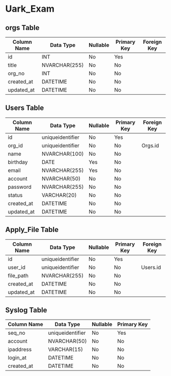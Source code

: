 # Uark_Exam

## orgs Table

| Column Name  | Data Type    | Nullable | Primary Key | Foreign Key |
| ------------ | ------------ | -------- | ----------- | ----------- |
| id           | INT          | No       | Yes         |             |
| title        | NVARCHAR(255)| No       | No          |             |
| org_no       | INT          | No       | No          |             |
| created_at   | DATETIME     | No       | No          |             |
| updated_at   | DATETIME     | No       | No          |             |


## Users Table

| Column Name  | Data Type       | Nullable | Primary Key | Foreign Key |
| ------------ | --------------- | -------- | ----------- | ----------- |
| id           | uniqueidentifier| No       | Yes         |             |
| org_id       | uniqueidentifier| No       | No          |Orgs.id      |
| name         | NVARCHAR(100)   | No       | No          |             |
| birthday     | DATE            | Yes      | No          |             |
| email        | NVARCHAR(255)   | Yes      | No          |             |
| account      | NVARCHAR(50)    | No       | No          |             |
| password     | NVARCHAR(255)   | No       | No          |             |
| status       | VARCHAR(20)     | No       | No          |             |
| created_at   | DATETIME        | No       | No          |             |
| updated_at   | DATETIME        | No       | No          |             |

## Apply_File Table

| Column Name  | Data Type      | Nullable | Primary Key | Foreign Key |
| ------------ | ------------   | -------- | ----------- | ----------- |
| id           |uniqueidentifier| No       | Yes         |             |
| user_id      |uniqueidentifier| No       | No          | Users.id    |
| file_path    | NVARCHAR(255)  | No       | No          |             |
| created_at   | DATETIME       | No       | No          |             |
| updated_at   | DATETIME       | No       | No          |             |

## Syslog Table

| Column Name  | Data Type      | Nullable | Primary Key |
| ------------ | ------------   | -------- | ----------- |
| seq_no       |uniqueidentifier| No       | Yes         |  
| account      | NVARCHAR(50)   | No       | No          |
| ipaddress    | VARCHAR(15)    | No       | No          |
| login_at     | DATETIME       | No       | No          |
| created_at   | DATETIME       | No       | No          |


